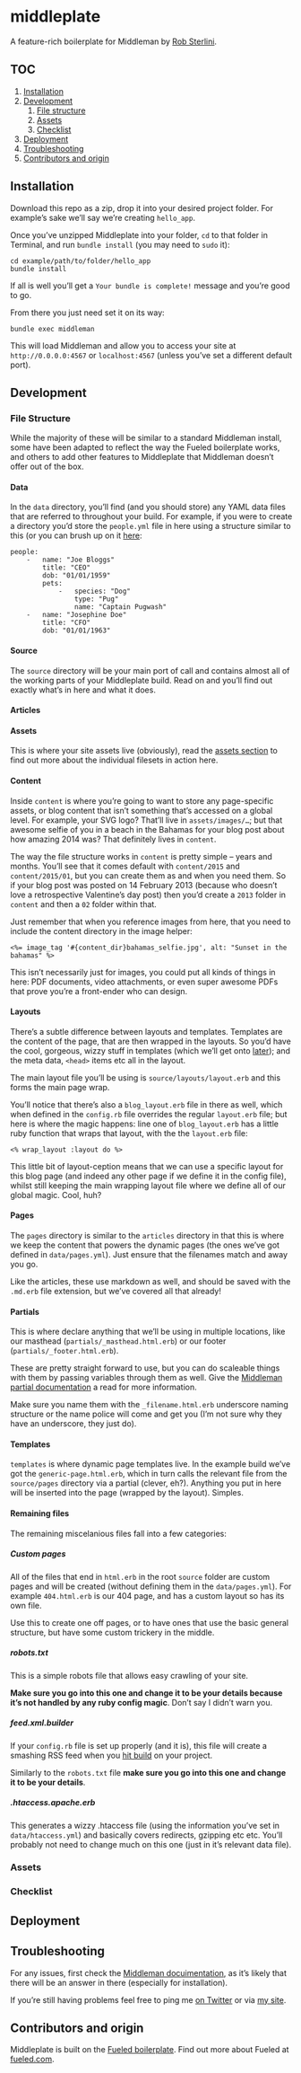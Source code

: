# middleplate
A feature-rich boilerplate for Middleman by [Rob Sterlini](https://robsterlini.co.uk "Visit my website").

## TOC

1. [Installation](#installation "Installation")
1. [Development](#development "Development")
	1. [File structure](#file-structure "File Structure")
	1. [Assets](#assets-1 "Assets") 
	1. [Checklist](#checklist "Checklist")
1. [Deployment](#deployment "Deployment")
1. [Troubleshooting](#troubleshooting "Troubleshooting")
1. [Contributors and origin](#contributors-and-origin "Contributors and origin")

## Installation

Download this repo as a zip, drop it into your desired project folder. For example’s sake we’ll say we’re creating `hello_app`.

Once you’ve unzipped Middleplate into your folder, `cd` to that folder in Terminal, and run `bundle install` (you may need to `sudo` it):

```
cd example/path/to/folder/hello_app
bundle install
```

If all is well you’ll get a `Your bundle is complete!` message and you’re good to go.

From there you just need set it on its way:

```
bundle exec middleman
```

This will load Middleman and allow you to access your site at `http://0.0.0.0:4567` or `localhost:4567` (unless you’ve set a different default port).

## Development

### File Structure

While the majority of these will be similar to a standard Middleman install, some have been adapted to reflect the way the Fueled boilerplate works, and others to add other features to Middleplate that Middleman doesn’t offer out of the box.

#### Data

In the `data` directory, you’ll find (and you should store) any YAML data files that are referred to throughout your build. For example, if you were to create a directory you’d store the `people.yml` file in here using a structure similar to this (or you can brush up on it [here](http://www.yaml.org/ "Visit the YAML site"):

```
people:
    -   name: "Joe Bloggs"
        title: "CEO"
        dob: "01/01/1959"
        pets:
            -   species: "Dog"
                type: "Pug"
                name: "Captain Pugwash"
    -   name: "Josephine Doe"
        title: "CFO"
        dob: "01/01/1963"
```

#### Source

The `source` directory will be your main port of call and contains almost all of the working parts of your Middleplate build. Read on and you’ll find out exactly what’s in here and what it does.

#### Articles

#### Assets

This is where your site assets live (obviously), read the [assets section](#assets-1 "Assets") to find out more about the individual filesets in action here.

#### Content

Inside `content` is where you’re going to want to store any page-specific assets, or blog content that isn’t something that’s accessed on a global level. For example, your SVG logo? That’ll live in `assets/images/…`; but that awesome selfie of you in a beach in the Bahamas for your blog post about how amazing 2014 was? That definitely lives in `content`.

The way the file structure works in `content` is pretty simple – years and months. You’ll see that it comes default with `content/2015` and `content/2015/01`, but you can create them as and when you need them. So if your blog post was posted on 14 February 2013 (because who doesn’t love a retrospective Valentine’s day post) then you’d create a `2013` folder in `content` and then a `02` folder within that.

Just remember that when you reference images from here, that you need to include the content directory in the image helper:

```
<%= image_tag '#{content_dir}bahamas_selfie.jpg', alt: "Sunset in the bahamas" %>
```

This isn’t necessarily just for images, you could put all kinds of things in here: PDF documents, video attachments, or even super awesome PDFs that prove you’re a front-ender who can design.

#### Layouts

There’s a subtle difference between layouts and templates. Templates are the content of the page, that are then wrapped in the layouts. So you’d have the cool, gorgeous, wizzy stuff in templates (which we’ll get onto [later](#templates "Templates")); and the meta data, `<head>` items etc all in the layout.

The main layout file you’ll be using is `source/layouts/layout.erb` and this forms the main page wrap.

You’ll notice that there’s also a `blog_layout.erb` file in there as well, which when defined in the `config.rb` file overrides the regular `layout.erb` file; but here is where the magic happens: line one of `blog_layout.erb` has a little ruby function that wraps that layout, with the the `layout.erb` file:

```
<% wrap_layout :layout do %>
```

This little bit of layout-ception means that we can use a specific layout for this blog page (and indeed any other page if we define it in the config file), whilst still keeping the main wrapping layout file where we define all of our global magic. Cool, huh?

#### Pages

The `pages` directory is similar to the `articles` directory in that this is where we keep the content that powers the dynamic pages (the ones we’ve got defined in `data/pages.yml`). Just ensure that the filenames match and away you go.

Like the articles, these use markdown as well, and should be saved with the `.md.erb` file extension, but we’ve covered all that already!

#### Partials

This is where declare anything that we’ll be using in multiple locations, like our masthead (`partials/_masthead.html.erb`) or our footer (`partials/_footer.html.erb`).

These are pretty straight forward to use, but you can do scaleable things with them by passing variables through them as well. Give the [Middleman partial documentation](https://middlemanapp.com/basics/partials/ "Read about partials in the Middleman docs") a read for more information.

Make sure you name them with the `_filename.html.erb` underscore naming structure or the name police will come and get you (I’m not sure why they have an underscore, they just do).

#### Templates

`templates` is where dynamic page templates live. In the example build we’ve got the `generic-page.html.erb`, which in turn calls the relevant file from the `source/pages` directory via a partial (clever, eh?). Anything you put in here will be inserted into the page (wrapped by the layout). Simples.

#### Remaining files

The remaining miscelanious files fall into a few categories:

##### Custom pages

All of the files that end in `html.erb` in the root `source` folder are custom pages and will be created (without defining them in the `data/pages.yml`). For example `404.html.erb` is our 404 page, and has a custom layout so has its own file.

Use this to create one off pages, or to have ones that use the basic general structure, but have some custom trickery in the middle.

##### robots.txt

This is a simple robots file that allows easy crawling of your site.

__Make sure you go into this one and change it to be your details because it’s not handled by any ruby config magic__. Don’t say I didn’t warn you.

##### feed.xml.builder

If your `config.rb` file is set up properly (and it is), this file will create a smashing RSS feed when you [hit build](#deployment "Deployment") on your project.

Similarly to the `robots.txt` file __make sure you go into this one and change it to be your details__.

##### .htaccess.apache.erb

This generates a wizzy .htaccess file (using the information you’ve set in `data/htaccess.yml`) and basically covers redirects, gzipping etc etc. You’ll probably not need to change much on this one (just in it’s relevant data file).

### Assets

### Checklist

## Deployment

## Troubleshooting

For any issues, first check the [Middleman docuimentation](https://middlemanapp.com/basics/install/ "Read the Middleman docs"), as it’s likely that there will be an answer in there (especially for installation).

If you’re still having problems feel free to ping me [on Twitter](https://twitter.com/robsterlini "Get in touch via Twitter") or via [my site](https://robsterlini.co.uk/contact/ "Get in touch via my website").

## Contributors and origin

Middleplate is built on the [Fueled boilerplate](https://github.com/fueled/fueled-boilerplate). Find out more about Fueled at [fueled.com](http://fueled.com "Visit the Fueled website").
